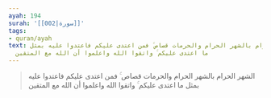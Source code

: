 ```yaml
---
ayah: 194
surah: '[[002|سورة]]'
tags:
- quran/ayah
text: الشهر الحرام بالشهر الحرام والحرمات قصاص ۚ فمن اعتدى عليكم فاعتدوا عليه بمثل
  ما اعتدى عليكم ۚ واتقوا الله واعلموا أن الله مع المتقين
---
```

> الشهر الحرام بالشهر الحرام والحرمات قصاص ۚ فمن اعتدى عليكم فاعتدوا عليه بمثل ما اعتدى عليكم ۚ واتقوا الله واعلموا أن الله مع المتقين
